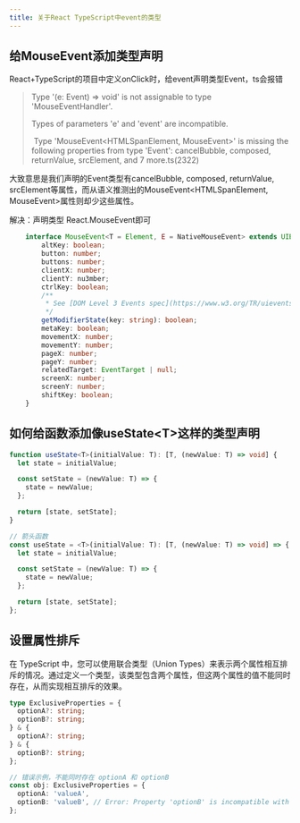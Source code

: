 ```yaml
---
title: 关于React TypeScript中event的类型
---
```


## 给MouseEvent添加类型声明

React+TypeScript的项目中定义onClick时，给event声明类型Event，ts会报错

> Type '(e: Event) => void' is not assignable to type 'MouseEventHandler<HTMLSpanElement>'.
>
>   Types of parameters 'e' and 'event' are incompatible.
>
> ​    Type 'MouseEvent<HTMLSpanElement, MouseEvent>' is missing the following properties from type 'Event': cancelBubble, composed, returnValue, srcElement, and 7 more.ts(2322)

大致意思是我们声明的Event类型有cancelBubble, composed, returnValue, srcElement等属性，而从语义推测出的MouseEvent<HTMLSpanElement, MouseEvent>属性则却少这些属性。

解决：声明类型 React.MouseEvent即可

```ts
    interface MouseEvent<T = Element, E = NativeMouseEvent> extends UIEvent<T, E> {
        altKey: boolean;
        button: number;
        buttons: number;
        clientX: number;
        clientY: nu3mber;
        ctrlKey: boolean;
        /**
         * See [DOM Level 3 Events spec](https://www.w3.org/TR/uievents-key/#keys-modifier). for a list of valid (case-sensitive) arguments to this method.
         */
        getModifierState(key: string): boolean;
        metaKey: boolean;
        movementX: number;
        movementY: number;
        pageX: number;
        pageY: number;
        relatedTarget: EventTarget | null;
        screenX: number;
        screenY: number;
        shiftKey: boolean;
    }
```



## 如何给函数添加像useState\<T>这样的类型声明

```ts
function useState<T>(initialValue: T): [T, (newValue: T) => void] {
  let state = initialValue;

  const setState = (newValue: T) => {
    state = newValue;
  };

  return [state, setState];
}

// 箭头函数
const useState = <T>(initialValue: T): [T, (newValue: T) => void] => {
  let state = initialValue;

  const setState = (newValue: T) => {
    state = newValue;
  };

  return [state, setState];
};
```



## 设置属性排斥

在 TypeScript 中，您可以使用联合类型（Union Types）来表示两个属性相互排斥的情况。通过定义一个类型，该类型包含两个属性，但这两个属性的值不能同时存在，从而实现相互排斥的效果。

```ts
type ExclusiveProperties = {
  optionA?: string;
  optionB?: string;
} & {
  optionA?: string;
} & {
  optionB?: string;
};

// 错误示例，不能同时存在 optionA 和 optionB
const obj: ExclusiveProperties = {
  optionA: 'valueA',
  optionB: 'valueB', // Error: Property 'optionB' is incompatible with index signature.
};
```

